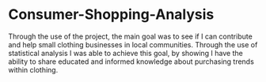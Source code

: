# Consumer-Shopping-Analysis
Through the use of the project, the main goal was to see if I can contribute and help small clothing businesses in local communities. Through the use of statistical analysis I was able to achieve this goal, by showing I have the ability to share educated and informed knowledge about purchasing trends within clothing. 
